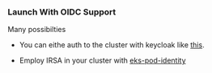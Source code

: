 ### Launch With OIDC Support

Many possibilties

- You can eithe auth to the cluster with keycloak like [this](https://geek-cookbook.funkypenguin.co.nz/kubernetes/oidc-authentication/k3s-keycloak/).

- Employ IRSA in your cluster with [eks-pod-identity](https://github.com/aws/amazon-eks-pod-identity-webhook)
